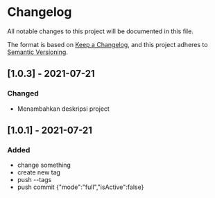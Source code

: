 # Changelog
All notable changes to this project will be documented in this file.

The format is based on [Keep a Changelog](https://keepachangelog.com/en/1.0.0/),
and this project adheres to [Semantic Versioning](https://semver.org/spec/v2.0.0.html).

## [1.0.3] - 2021-07-21
### Changed
- Menambahkan deskripsi project

## [1.0.1] - 2021-07-21
### Added
- change something
- create new tag 
- push --tags
- push commit
{"mode":"full","isActive":false}
